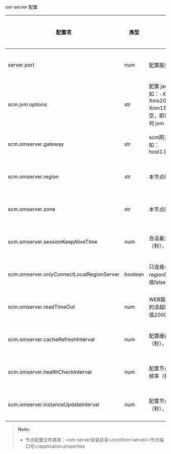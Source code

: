 
om-server 配置

|配置项                     |类型   |说明                                    | 生效类型 |
|---------------------------|-------|----------------------------------------|----------|
|server.port|num|配置服务节点端口号|重启生效|
|scm.jvm.options|str|配置 java jvm 参数，例如：-Xmx2048M -Xms2048M -Xmn1536M，默认为空，即启动节点不添加任何 jvm 参数|重启生效|
|scm.omserver.gateway         |str    |scm网关服务地址列表，如：host1:8080,host2:8080|重启生效|
|scm.omserver.region         |str    |本节点所在region|重启生效|
|scm.omserver.zone     |str    |本节点所在zone|重启生效|
|scm.omserver.sessionKeepAliveTIme     |num    |会话最大闲置间隔时间（秒），默认值900|重启生效|
|scm.omserver.onlyConnectLocalRegionServer|boolean    |只连接与web服务同一个region的scm服务，默认值false|重启生效|
|scm.omserver.readTimeOut            |num    |WEB服务节点与网关通信的读超时（毫秒），默认值20000|重启生效|
|scm.omserver.cacheRefreshInterval |num |配置缓存的刷新时间（秒），默认值120|重启生效|
|scm.omserver.healthCheckInterval |num |配置节点健康状态的检查频率（秒），默认值10|重启生效|
|scm.omserver.instanceUpdateInterval |num |配置节点列表的更新频率（秒），默认值30|重启生效|




> **Note:**
>
> * 节点配置文件路径：\<om-server安装目录\>/conf/om-server/\<节点端口号\>/application.properties


